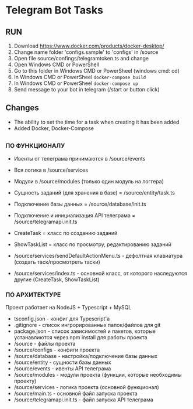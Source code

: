 # Telegram Bot Tasks



## RUN
1. Download https://www.docker.com/products/docker-desktop/
2. Change name folder 'configs.sample' to 'configs' in /source
3. Open file source/confings/telegramtoken.ts and change
4. Open Windows CMD or PowerShell
5. Go to this folder in Windows CMD or PowerSheel (windows cmd: cd)
6. In Windows CMD or PowerSheel ```docker-compose build```
7. In Windows CMD or PowerSheel ```docker-compose up```
8. Send message to your bot in telegram (/start or button click)


## Changes
- The ability to set the time for a task when creating it has been added
- Added Docker, Docker-Compose

##


### ПО ФУНКЦИОНАЛУ

- Ивенты от телеграма принимаются в /source/events
- Вся логика в /source/services
- Модули в /source/modules (только один модуль на логгера)
- Сущность заданий (для хранения в базе) = /source/entity/task.ts
- Подключение базы данных = /source/database/init.ts
- Подключение и инициализация API телеграма = /source/telegramapi.init.ts

- CreateTask = класс по созданию заданий
- ShowTaskList = класс по просмотру, редактированию заданий
- /source/services/sendDefaultActionMenu.ts - дефолтная клавиатура (создать таск/просмотреть таски)
- /source/services/index.ts - основной класс, от которого наследуются другие (CreateTask, ShowTaskList)




### ПО АРХИТЕКТУРЕ

Проект работает на NodeJS + Typescript + MySQL
- tsconfig.json - конфиг для Typescript'a
- .gitignore - список ингрорированных папок/файлов для git
- package.json - список зависимостей и пакетов, которые устанавлиются через npm install для работы проекта
- /source - файлы проекта
- /source/configs - конфиги проекта
- /source/database - настройка/подключение базы данных
- /source/entity - сущности базы данных
- /source/events - ивенты API телеграма
- /source/modules - модули проекта (функции, которые необходимы проекту)
- /source/services - логика проекта (основной функционал)
- /source/main.ts - основной файл запуска проекта
- /source/telegramapi.init.ts - файл запуска API телеграма